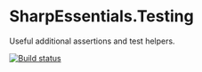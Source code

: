 SharpEssentials.Testing
=======================

Useful additional assertions and test helpers.

[![Build status](https://ci.appveyor.com/api/projects/status/3sg8t95bwwyea3qx)](https://ci.appveyor.com/project/mthamil/sharpessentials-testing)
